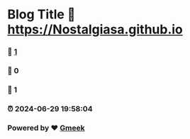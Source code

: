 # Blog Title :link: https://Nostalgiasa.github.io 
### :page_facing_up: [1](https://Nostalgiasa.github.io/tag.html) 
### :speech_balloon: 0 
### :hibiscus: 1 
### :alarm_clock: 2024-06-29 19:58:04 
### Powered by :heart: [Gmeek](https://github.com/Meekdai/Gmeek)
